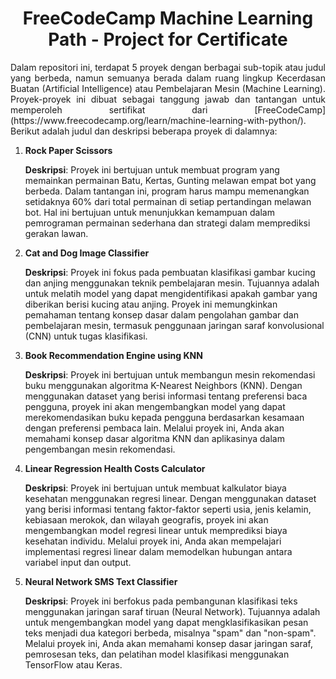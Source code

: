 <h1 align="center">FreeCodeCamp Machine Learning Path - Project for Certificate</h1>

<p align="justify">Dalam repositori ini, terdapat 5 proyek dengan berbagai sub-topik atau judul yang berbeda, namun semuanya berada dalam ruang lingkup Kecerdasan Buatan (Artificial Intelligence) atau Pembelajaran Mesin (Machine Learning). Proyek-proyek ini dibuat sebagai tanggung jawab dan tantangan untuk memperoleh sertifikat dari [FreeCodeCamp](https://www.freecodecamp.org/learn/machine-learning-with-python/). Berikut adalah judul dan deskripsi beberapa proyek di dalamnya:</p>

1. **Rock Paper Scissors**
   
   **Deskripsi**: Proyek ini bertujuan untuk membuat program yang memainkan permainan Batu, Kertas, Gunting melawan empat bot yang berbeda. Dalam tantangan ini, program harus mampu memenangkan setidaknya 60% dari total permainan di setiap pertandingan melawan bot. Hal ini bertujuan untuk menunjukkan kemampuan dalam pemrograman permainan sederhana dan strategi dalam memprediksi gerakan lawan.

2. **Cat and Dog Image Classifier**
   
   **Deskripsi**: Proyek ini fokus pada pembuatan klasifikasi gambar kucing dan anjing menggunakan teknik pembelajaran mesin. Tujuannya adalah untuk melatih model yang dapat mengidentifikasi apakah gambar yang diberikan berisi kucing atau anjing. Proyek ini memungkinkan pemahaman tentang konsep dasar dalam pengolahan gambar dan pembelajaran mesin, termasuk penggunaan jaringan saraf konvolusional (CNN) untuk tugas klasifikasi.

3. **Book Recommendation Engine using KNN**
   
   **Deskripsi**: Proyek ini bertujuan untuk membangun mesin rekomendasi buku menggunakan algoritma K-Nearest Neighbors (KNN). Dengan menggunakan dataset yang berisi informasi tentang preferensi baca pengguna, proyek ini akan mengembangkan model yang dapat merekomendasikan buku kepada pengguna berdasarkan kesamaan dengan preferensi pembaca lain. Melalui proyek ini, Anda akan memahami konsep dasar algoritma KNN dan aplikasinya dalam pengembangan mesin rekomendasi.

4. **Linear Regression Health Costs Calculator**
   
   **Deskripsi**: Proyek ini bertujuan untuk membuat kalkulator biaya kesehatan menggunakan regresi linear. Dengan menggunakan dataset yang berisi informasi tentang faktor-faktor seperti usia, jenis kelamin, kebiasaan merokok, dan wilayah geografis, proyek ini akan mengembangkan model regresi linear untuk memprediksi biaya kesehatan individu. Melalui proyek ini, Anda akan mempelajari implementasi regresi linear dalam memodelkan hubungan antara variabel input dan output.

5. **Neural Network SMS Text Classifier**
   
   **Deskripsi**: Proyek ini berfokus pada pembangunan klasifikasi teks menggunakan jaringan saraf tiruan (Neural Network). Tujuannya adalah untuk mengembangkan model yang dapat mengklasifikasikan pesan teks menjadi dua kategori berbeda, misalnya "spam" dan "non-spam". Melalui proyek ini, Anda akan memahami konsep dasar jaringan saraf, pemrosesan teks, dan pelatihan model klasifikasi menggunakan TensorFlow atau Keras.